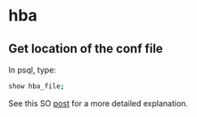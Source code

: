 # hba

## Get location of the conf file

In psql, type:

```bash
show hba_file;
```

See this SO [post](https://askubuntu.com/a/256711) for a more detailed explanation.

